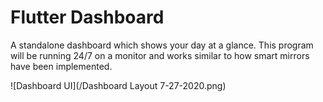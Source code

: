 # Flutter Dashboard
 A standalone dashboard which shows your day at a glance. This program will be running 24/7 on a monitor and works similar to how smart mirrors have been implemented.

![Dashboard UI](/Dashboard Layout 7-27-2020.png)

